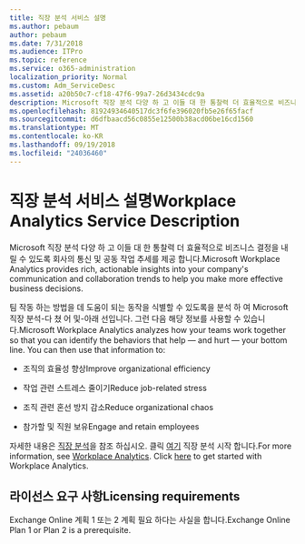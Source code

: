 ```yaml
---
title: 직장 분석 서비스 설명
ms.author: pebaum
author: pebaum
ms.date: 7/31/2018
ms.audience: ITPro
ms.topic: reference
ms.service: o365-administration
localization_priority: Normal
ms.custom: Adm_ServiceDesc
ms.assetid: a20b50c7-cf18-47f6-99a7-26d3434cdc9a
description: Microsoft 직장 분석 다양 하 고 이들 대 한 통찰력 더 효율적으로 비즈니스 결정을 내릴 수 있도록 회사의 통신 및 공동 작업 추세를 제공 합니다.
ms.openlocfilehash: 81924934640517dc3f6fe396020fb5e26f65facf
ms.sourcegitcommit: d6dfbaacd56c0855e12500b38acd06be16cd1560
ms.translationtype: MT
ms.contentlocale: ko-KR
ms.lasthandoff: 09/19/2018
ms.locfileid: "24036460"
---
```

# <a name="workplace-analytics-service-description"></a><span data-ttu-id="fc35f-103">직장 분석 서비스 설명</span><span class="sxs-lookup"><span data-stu-id="fc35f-103">Workplace Analytics Service Description</span></span>

<span data-ttu-id="fc35f-104">Microsoft 직장 분석 다양 하 고 이들 대 한 통찰력 더 효율적으로 비즈니스 결정을 내릴 수 있도록 회사의 통신 및 공동 작업 추세를 제공 합니다.</span><span class="sxs-lookup"><span data-stu-id="fc35f-104">Microsoft Workplace Analytics provides rich, actionable insights into your company's communication and collaboration trends to help you make more effective business decisions.</span></span>
  
<span data-ttu-id="fc35f-p101">팀 작동 하는 방법을 데 도움이 되는 동작을 식별할 수 있도록을 분석 하 여 Microsoft 직장 분석-다 쳤 어 및-아래 선입니다. 그런 다음 해당 정보를 사용할 수 있습니다.</span><span class="sxs-lookup"><span data-stu-id="fc35f-p101">Microsoft Workplace Analytics analyzes how your teams work together so that you can identify the behaviors that help — and hurt — your bottom line. You can then use that information to:</span></span> 
  
- <span data-ttu-id="fc35f-107">조직의 효율성 향상</span><span class="sxs-lookup"><span data-stu-id="fc35f-107">Improve organizational efficiency</span></span>
    
- <span data-ttu-id="fc35f-108">작업 관련 스트레스 줄이기</span><span class="sxs-lookup"><span data-stu-id="fc35f-108">Reduce job-related stress</span></span>
    
- <span data-ttu-id="fc35f-109">조직 관련 혼선 방지 감소</span><span class="sxs-lookup"><span data-stu-id="fc35f-109">Reduce organizational chaos</span></span>
    
- <span data-ttu-id="fc35f-110">참가할 및 직원 보유</span><span class="sxs-lookup"><span data-stu-id="fc35f-110">Engage and retain employees</span></span>
    
<span data-ttu-id="fc35f-p102">자세한 내용은 [직장 분석](https://go.microsoft.com/fwlink/?linkid=852492)을 참조 하십시오. 클릭 [여기](https://docs.microsoft.com/en-us/workplace-analytics/overview/get-started) 직장 분석 시작 합니다.</span><span class="sxs-lookup"><span data-stu-id="fc35f-p102">For more information, see [Workplace Analytics](https://go.microsoft.com/fwlink/?linkid=852492). Click [here](https://docs.microsoft.com/en-us/workplace-analytics/overview/get-started) to get started with Workplace Analytics.</span></span> 
  
## <a name="licensing-requirements"></a><span data-ttu-id="fc35f-113">라이선스 요구 사항</span><span class="sxs-lookup"><span data-stu-id="fc35f-113">Licensing requirements</span></span>

<span data-ttu-id="fc35f-114">Exchange Online 계획 1 또는 2 계획 필요 하다는 사실을 합니다.</span><span class="sxs-lookup"><span data-stu-id="fc35f-114">Exchange Online Plan 1 or Plan 2 is a prerequisite.</span></span>